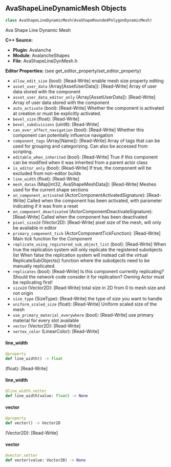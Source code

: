 ## AvaShapeLineDynamicMesh Objects

```python
class AvaShapeLineDynamicMesh(AvaShapeRoundedPolygonDynamicMesh)
```

Ava Shape Line Dynamic Mesh

**C++ Source:**

- **Plugin**: Avalanche
- **Module**: AvalancheShapes
- **File**: AvaShapeLineDynMesh.h

**Editor Properties:** (see get_editor_property/set_editor_property)

- ``allow_edit_size`` (bool):  [Read-Write] enable mesh size property editing
- ``asset_user_data`` (Array[AssetUserData]):  [Read-Write] Array of user data stored with the component
- ``asset_user_data_editor_only`` (Array[AssetUserData]):  [Read-Write] Array of user data stored with the component
- ``auto_activate`` (bool):  [Read-Write] Whether the component is activated at creation or must be explicitly activated.
- ``bevel_size`` (float):  [Read-Write]
- ``bevel_subdivisions`` (uint8):  [Read-Write]
- ``can_ever_affect_navigation`` (bool):  [Read-Write] Whether this component can potentially influence navigation
- ``component_tags`` (Array[Name]):  [Read-Write] Array of tags that can be used for grouping and categorizing. Can also be accessed from scripting.
- ``editable_when_inherited`` (bool):  [Read-Write] True if this component can be modified when it was inherited from a parent actor class
- ``is_editor_only`` (bool):  [Read-Write] If true, the component will be excluded from non-editor builds
- ``line_width`` (float):  [Read-Write]
- ``mesh_datas`` (Map[int32, AvaShapeMeshData]):  [Read-Write] Meshes used for the current shape sections
- ``on_component_activated`` (ActorComponentActivatedSignature):  [Read-Write] Called when the component has been activated, with parameter indicating if it was from a reset
- ``on_component_deactivated`` (ActorComponentDeactivateSignature):  [Read-Write] Called when the component has been deactivated
- ``pixel_size2d`` (Vector2D):  [Read-Write] pixel size of the mesh, will only be available in editor
- ``primary_component_tick`` (ActorComponentTickFunction):  [Read-Write] Main tick function for the Component
- ``replicate_using_registered_sub_object_list`` (bool):  [Read-Write] When true the replication system will only replicate the registered subobjects list
  When false the replication system will instead call the virtual ReplicateSubObjects() function where the subobjects need to be manually replicated.
- ``replicates`` (bool):  [Read-Write] Is this component currently replicating? Should the network code consider it for replication? Owning Actor must be replicating first!
- ``size2d`` (Vector2D):  [Read-Write] total size in 2D from 0 to mesh size and not origin
- ``size_type`` (SizeType):  [Read-Write] the type of size you want to handle
- ``uniform_scaled_size`` (float):  [Read-Write] Uniform scaled size of the mesh
- ``use_primary_material_everywhere`` (bool):  [Read-Write] use primary material for every slot available
- ``vector`` (Vector2D):  [Read-Write]
- ``vertex_color`` (LinearColor):  [Read-Write]

<a id="unreal.AvaShapeLineDynamicMesh.line_width"></a>

#### line_width

```python
@property
def line_width() -> float
```

(float):  [Read-Write]

<a id="unreal.AvaShapeLineDynamicMesh.line_width"></a>

#### line_width

```python
@line_width.setter
def line_width(value: float) -> None
```

<a id="unreal.AvaShapeLineDynamicMesh.vector"></a>

#### vector

```python
@property
def vector() -> Vector2D
```

(Vector2D):  [Read-Write]

<a id="unreal.AvaShapeLineDynamicMesh.vector"></a>

#### vector

```python
@vector.setter
def vector(value: Vector2D) -> None
```

<a id="unreal.AvaToolboxLineDynamicMesh"></a>